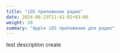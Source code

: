 ```yaml
---
title: "iOS приложение радио"
date: 2024-08-23T11:41:02+03:00
weight: 20
summary: "Apple iOS приложение для радио"
---
```


test description create
